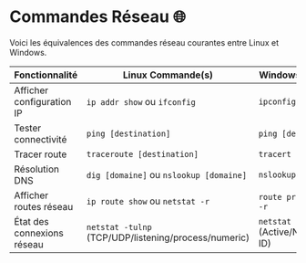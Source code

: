 # Commandes Réseau 🌐

Voici les équivalences des commandes réseau courantes entre Linux et Windows.

| Fonctionnalité             | Linux Commande(s)         | Windows Commande(s)     |
|----------------------------|---------------------------|-------------------------|
| Afficher configuration IP  | `ip addr show` ou `ifconfig` | `ipconfig`              |
| Tester connectivité        | `ping [destination]`      | `ping [destination]`    |
| Tracer route               | `traceroute [destination]` | `tracert [destination]` |
| Résolution DNS             | `dig [domaine]` ou `nslookup [domaine]` | `nslookup [domaine]`    |
| Afficher routes réseau     | `ip route show` ou `netstat -r` | `route print` ou `netstat -r` |
| État des connexions réseau | `netstat -tulnp` (TCP/UDP/listening/process/numeric) | `netstat -ano` (Active/Numeric/Process ID) | 